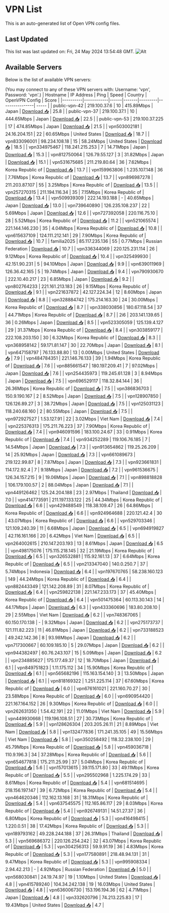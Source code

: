 # VPN List

This is an auto-generated list of Open VPN config files.

## Last Updated

This list was last updated on: Fri, 24 May 2024 13:54:48 GMT.
![Alt](https://repobeats.axiom.co/api/embed/186b98318ef1479477931607c1ad7d823f12451f.svg "Repobeats analytics image")

## Available Servers

Below is the list of available VPN servers:

(You may connect to any of these VPN servers with: Username: 'vpn', Password: 'vpn'.)
| Hostname | IP Address | Ping | Speed | Country | OpenVPN Config | Score |
|----------|------------|------|-------|---------|----------------| ----- |
| public-vpn-42 | 219.100.37.6 | 10 | 415.89Mbps | Japan | [Download 📥](./configs/server_0_JP.ovpn) | 25.8 |
| public-vpn-37 | 219.100.37.1 | 10 | 444.65Mbps | Japan | [Download 📥](./configs/server_1_JP.ovpn) | 22.5 |
| public-vpn-53 | 219.100.37.225 | 17 | 474.85Mbps | Japan | [Download 📥](./configs/server_2_JP.ovpn) | 21.5 |
| vpn503002181 | 24.16.204.151 | 22 | 60.65Mbps | United States | [Download 📥](./configs/server_3_US.ovpn) | 18.7 |
| vpn833096001 | 98.234.108.18 | 15 | 58.24Mbps | United States | [Download 📥](./configs/server_4_US.ovpn) | 18.5 |
| vpn334975467 | 118.241.215.253 | 7 | 14.71Mbps | Japan | [Download 📥](./configs/server_5_JP.ovpn) | 15.3 |
| vpn812750064 | 126.79.55.127 | 3 | 31.82Mbps | Japan | [Download 📥](./configs/server_6_JP.ovpn) | 15.1 |
| vpn531675685 | 211.219.80.64 | 36 | 7.62Mbps | Korea Republic of | [Download 📥](./configs/server_7_KR.ovpn) | 13.7 |
| vpn159963806 | 1.235.107.148 | 36 | 7.76Mbps | Korea Republic of | [Download 📥](./configs/server_8_KR.ovpn) | 13.7 |
| vpn896987278 | 211.203.87.107 | 55 | 3.25Mbps | Korea Republic of | [Download 📥](./configs/server_9_KR.ovpn) | 13.5 |
| vpn257270315 | 211.194.116.34 | 35 | 7.15Mbps | Korea Republic of | [Download 📥](./configs/server_10_KR.ovpn) | 13.4 |
| vpn509939309 | 222.14.193.188 | - | 40.65Mbps | Japan | [Download 📥](./configs/server_11_JP.ovpn) | 13.0 |
| vpn739640890 | 126.235.108.237 | 22 | 5.69Mbps | Japan | [Download 📥](./configs/server_12_JP.ovpn) | 12.6 |
| vpn727392058 | 220.116.75.10 | 28 | 5.52Mbps | Korea Republic of | [Download 📥](./configs/server_13_KR.ovpn) | 11.2 |
| vpn521065574 | 221.144.146.230 | 35 | 4.04Mbps | Korea Republic of | [Download 📥](./configs/server_14_KR.ovpn) | 10.8 |
| vpn615637109 | 124.111.212.141 | 29 | 7.90Mbps | Korea Republic of | [Download 📥](./configs/server_15_KR.ovpn) | 10.7 |
| familia2025 | 85.117.235.136 | 55 | 0.77Mbps | Russian Federation | [Download 📥](./configs/server_16_RU.ovpn) | 10.7 |
| vpn336344069 | 220.125.231.114 | 26 | 9.12Mbps | Korea Republic of | [Download 📥](./configs/server_17_KR.ovpn) | 10.4 |
| vpn325499930 | 42.151.90.231 | 5 | 94.10Mbps | Japan | [Download 📥](./configs/server_18_JP.ovpn) | 9.9 |
| vpn639011969 | 126.36.42.165 | 5 | 19.74Mbps | Japan | [Download 📥](./configs/server_19_JP.ovpn) | 9.4 |
| vpn790930670 | 222.10.40.217 | 23 | 6.85Mbps | Japan | [Download 📥](./configs/server_20_JP.ovpn) | 9.2 |
| vpn802764233 | 221.161.213.183 | 26 | 9.15Mbps | Korea Republic of | [Download 📥](./configs/server_21_KR.ovpn) | 9.1 |
| vpn221637872 | 42.127.224.34 | 12 | 8.60Mbps | Japan | [Download 📥](./configs/server_22_JP.ovpn) | 8.8 |
| vpn328884742 | 175.214.163.30 | 24 | 30.00Mbps | Korea Republic of | [Download 📥](./configs/server_23_KR.ovpn) | 8.7 |
| vpn338030856 | 180.67.118.54 | 37 | 44.71Mbps | Korea Republic of | [Download 📥](./configs/server_24_KR.ovpn) | 8.7 |
| 2i6 | 203.141.139.65 | 36 | 0.26Mbps | Japan | [Download 📥](./configs/server_25_JP.ovpn) | 8.5 |
| vpn523305059 | 125.139.4.127 | 29 | 31.37Mbps | Korea Republic of | [Download 📥](./configs/server_26_KR.ovpn) | 8.4 |
| vpn303859177 | 222.108.203.150 | 30 | 6.32Mbps | Korea Republic of | [Download 📥](./configs/server_27_KR.ovpn) | 8.3 |
| vpn368958142 | 59.171.81.147 | 30 | 22.70Mbps | Japan | [Download 📥](./configs/server_28_JP.ovpn) | 8.1 |
| vpn647158797 | 76.133.88.80 | 13 | 0.00Mbps | United States | [Download 📥](./configs/server_29_US.ovpn) | 7.9 |
| vpn484784351 | 221.146.76.133 | 39 | 1.94Mbps | Korea Republic of | [Download 📥](./configs/server_30_KR.ovpn) | 7.6 |
| vpn885661547 | 180.197.209.41 | 7 | 97.02Mbps | Japan | [Download 📥](./configs/server_31_JP.ovpn) | 7.6 |
| vpn254435973 | 119.245.61.128 | 3 | 8.94Mbps | Japan | [Download 📥](./configs/server_32_JP.ovpn) | 7.5 |
| vpn696529117 | 118.32.84.144 | 36 | 26.36Mbps | Korea Republic of | [Download 📥](./configs/server_33_KR.ovpn) | 7.5 |
| vpn386836703 | 150.9.190.167 | 2 | 8.52Mbps | Japan | [Download 📥](./configs/server_34_JP.ovpn) | 7.5 |
| vpn128907850 | 126.126.89.27 | 3 | 38.72Mbps | Japan | [Download 📥](./configs/server_35_JP.ovpn) | 7.5 |
| vpn125031123 | 118.240.68.160 | 2 | 80.55Mbps | Japan | [Download 📥](./configs/server_36_JP.ovpn) | 7.5 |
| vpn972927527 | 1.53.127.91 | 22 | 3.02Mbps | Viet Nam | [Download 📥](./configs/server_37_VN.ovpn) | 7.4 |
| vpn225376313 | 175.211.76.223 | 37 | 7.90Mbps | Korea Republic of | [Download 📥](./configs/server_38_KR.ovpn) | 7.4 |
| vpn946091596 | 183.100.24.67 | 33 | 0.91Mbps | Korea Republic of | [Download 📥](./configs/server_39_KR.ovpn) | 7.4 |
| vpn934252289 | 119.106.76.185 | 7 | 14.54Mbps | Japan | [Download 📥](./configs/server_40_JP.ovpn) | 7.3 |
| vpn913654862 | 119.25.26.209 | 14 | 25.92Mbps | Japan | [Download 📥](./configs/server_41_JP.ovpn) | 7.3 |
| vpn661089673 | 219.122.99.87 | 8 | 7.87Mbps | Japan | [Download 📥](./configs/server_42_JP.ovpn) | 7.3 |
| vpn923661831 | 114.172.92.4 | 7 | 9.18Mbps | Japan | [Download 📥](./configs/server_43_JP.ovpn) | 7.2 |
| vpn961536675 | 126.34.157.215 | 9 | 19.06Mbps | Japan | [Download 📥](./configs/server_44_JP.ovpn) | 7.1 |
| vpn898818828 | 106.179.100.57 | 2 | 88.04Mbps | Japan | [Download 📥](./configs/server_45_JP.ovpn) | 7.1 |
| vpn449126462 | 125.24.204.188 | 23 | 2.97Mbps | Thailand | [Download 📥](./configs/server_46_TH.ovpn) | 7.0 |
| vpn414773591 | 211.197.133.122 | 25 | 44.34Mbps | Korea Republic of | [Download 📥](./configs/server_47_KR.ovpn) | 6.6 |
| vpn429488549 | 118.38.109.47 | 26 | 64.86Mbps | Korea Republic of | [Download 📥](./configs/server_48_KR.ovpn) | 6.6 |
| vpn924964688 | 220.121.42.4 | 30 | 43.07Mbps | Korea Republic of | [Download 📥](./configs/server_49_KR.ovpn) | 6.6 |
| vpn529703346 | 121.109.240.39 | 11 | 6.68Mbps | Japan | [Download 📥](./configs/server_50_JP.ovpn) | 6.5 |
| vpn694919827 | 42.116.161.166 | 20 | 6.42Mbps | Viet Nam | [Download 📥](./configs/server_51_VN.ovpn) | 6.5 |
| vpn264002615 | 210.147.203.193 | 13 | 8.61Mbps | Japan | [Download 📥](./configs/server_52_JP.ovpn) | 6.5 |
| vpn498175076 | 175.115.218.145 | 32 | 21.19Mbps | Korea Republic of | [Download 📥](./configs/server_53_KR.ovpn) | 6.5 |
| vpn326532881 | 115.92.161.13 | 37 | 6.64Mbps | Korea Republic of | [Download 📥](./configs/server_54_KR.ovpn) | 6.5 |
| vpn213347040 | 140.0.250.7 | 37 | 5.74Mbps | Indonesia | [Download 📥](./configs/server_55_ID.ovpn) | 6.4 |
| vpn197670765 | 58.238.160.123 | 149 | 44.24Mbps | Korea Republic of | [Download 📥](./configs/server_56_KR.ovpn) | 6.4 |
| vpn882443349 | 121.142.208.89 | 31 | 8.07Mbps | Korea Republic of | [Download 📥](./configs/server_57_KR.ovpn) | 6.4 |
| vpn259822138 | 221.147.233.173 | 37 | 45.40Mbps | Korea Republic of | [Download 📥](./configs/server_58_KR.ovpn) | 6.4 |
| vpn501475364 | 60.113.30.143 | 14 | 44.17Mbps | Japan | [Download 📥](./configs/server_59_JP.ovpn) | 6.3 |
| vpn433360696 | 183.80.208.10 | 29 | 2.55Mbps | Viet Nam | [Download 📥](./configs/server_60_VN.ovpn) | 6.2 |
| vpn748367065 | 60.150.170.138 | - | 9.32Mbps | Japan | [Download 📥](./configs/server_61_JP.ovpn) | 6.2 |
| vpn275173737 | 121.111.82.223 | 11 | 46.81Mbps | Japan | [Download 📥](./configs/server_62_JP.ovpn) | 6.2 |
| vpn733188523 | 49.242.142.36 | 8 | 93.98Mbps | Japan | [Download 📥](./configs/server_63_JP.ovpn) | 6.2 |
| vpn717300667 | 60.109.185.10 | 5 | 29.07Mbps | Japan | [Download 📥](./configs/server_64_JP.ovpn) | 6.2 |
| vpn944382497 | 60.76.243.107 | 15 | 5.09Mbps | Japan | [Download 📥](./configs/server_65_JP.ovpn) | 6.2 |
| vpn234885627 | 175.177.49.37 | 12 | 18.70Mbps | Japan | [Download 📥](./configs/server_66_JP.ovpn) | 6.1 |
| vpn849751823 | 1.11.175.112 | 34 | 15.90Mbps | Korea Republic of | [Download 📥](./configs/server_67_KR.ovpn) | 6.1 |
| vpn565682196 | 115.163.154.140 | 3 | 13.50Mbps | Japan | [Download 📥](./configs/server_68_JP.ovpn) | 6.1 |
| vpn818169322 | 1.251.225.114 | 37 | 67.60Mbps | Korea Republic of | [Download 📥](./configs/server_69_KR.ovpn) | 6.0 |
| vpn676161021 | 221.160.70.27 | 30 | 23.58Mbps | Korea Republic of | [Download 📥](./configs/server_70_KR.ovpn) | 6.0 |
| vpn690954420 | 221.167.164.152 | 26 | 9.30Mbps | Korea Republic of | [Download 📥](./configs/server_71_KR.ovpn) | 6.0 |
| vpn262631350 | 1.54.42.191 | 22 | 11.01Mbps | Viet Nam | [Download 📥](./configs/server_72_VN.ovpn) | 5.9 |
| vpn449930668 | 119.196.108.51 | 27 | 30.73Mbps | Korea Republic of | [Download 📥](./configs/server_73_KR.ovpn) | 5.9 |
| vpn128626304 | 203.205.26.11 | 21 | 8.89Mbps | Viet Nam | [Download 📥](./configs/server_74_VN.ovpn) | 5.8 |
| vpn132477836 | 171.241.35.105 | 49 | 15.56Mbps | Viet Nam | [Download 📥](./configs/server_75_VN.ovpn) | 5.8 |
| vpn350258492 | 118.32.238.100 | 29 | 45.79Mbps | Korea Republic of | [Download 📥](./configs/server_76_KR.ovpn) | 5.8 |
| vpn459036718 | 110.9.196.3 | 34 | 37.28Mbps | Korea Republic of | [Download 📥](./configs/server_77_KR.ovpn) | 5.6 |
| vpn654677818 | 175.211.25.99 | 37 | 5.04Mbps | Korea Republic of | [Download 📥](./configs/server_78_KR.ovpn) | 5.6 |
| vpn157013615 | 39.115.171.80 | 33 | 49.11Mbps | Korea Republic of | [Download 📥](./configs/server_79_KR.ovpn) | 5.5 |
| vpn295502968 | 1.225.174.29 | 33 | 8.61Mbps | Korea Republic of | [Download 📥](./configs/server_80_KR.ovpn) | 5.4 |
| vpn681514695 | 218.156.197.147 | 39 | 6.72Mbps | Korea Republic of | [Download 📥](./configs/server_81_KR.ovpn) | 5.4 |
| vpn464620346 | 112.162.13.168 | 31 | 18.31Mbps | Korea Republic of | [Download 📥](./configs/server_82_KR.ovpn) | 5.4 |
| vpn637545575 | 112.165.86.117 | 29 | 8.03Mbps | Korea Republic of | [Download 📥](./configs/server_83_KR.ovpn) | 5.4 |
| vpn926749131 | 14.51.27.37 | 36 | 6.80Mbps | Korea Republic of | [Download 📥](./configs/server_84_KR.ovpn) | 5.3 |
| vpn416498415 | 1.220.0.51 | 38 | 17.42Mbps | Korea Republic of | [Download 📥](./configs/server_85_KR.ovpn) | 5.3 |
| vpn189793162 | 49.228.244.188 | 37 | 26.31Mbps | Thailand | [Download 📥](./configs/server_86_TH.ovpn) | 5.3 |
| vpn569686372 | 220.126.254.242 | 32 | 43.07Mbps | Korea Republic of | [Download 📥](./configs/server_87_KR.ovpn) | 5.3 |
| vpn304256313 | 59.9.91.19 | 36 | 4.83Mbps | Korea Republic of | [Download 📥](./configs/server_88_KR.ovpn) | 5.3 |
| vpn177580891 | 218.48.94.131 | 31 | 9.47Mbps | Korea Republic of | [Download 📥](./configs/server_89_KR.ovpn) | 5.3 |
| vpn995908334 | 2.94.42.213 | - | 4.92Mbps | Russian Federation | [Download 📥](./configs/server_90_RU.ovpn) | 5.0 |
| vpn568030841 | 24.19.74.97 | 19 | 1.10Mbps | United States | [Download 📥](./configs/server_91_US.ovpn) | 4.8 |
| vpn415789240 | 104.34.242.138 | 19 | 16.03Mbps | United States | [Download 📥](./configs/server_92_US.ovpn) | 4.8 |
| vpn636006730 | 153.196.194.36 | 62 | 4.71Mbps | Japan | [Download 📥](./configs/server_93_JP.ovpn) | 4.8 |
| vpn332620796 | 74.213.225.83 | 17 | 19.43Mbps | United States | [Download 📥](./configs/server_94_US.ovpn) | 4.7 |
